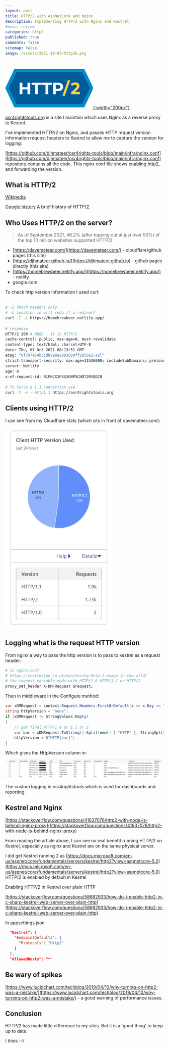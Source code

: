 ```yaml
---
layout: post
title: HTTP/2 with AspNetCore and Nginx
description: Implementing HTTP/2 with Nginx and Kestrel
#menu: review
categories: http2
published: true 
comments: false     
sitemap: false
image: /assets/2021-10-07/http2b.png
---
```


<!-- ## Introduction -->

<!-- [![alt text](/assets/2021-08-04/local.jpg "local")](/assets/2021-08-04/local.jpg) -->
[![alt text](/assets/2021-10-07/http2b.png "http2"){:width="200px"}](/assets/2021-10-07/http2b.png)

[osr4rightstools.org](https://osr4rightstools.org/) is a site I maintain which uses Nginx as a reverse proxy to Kestrel.

I've implemented HTTP/2 on Nginx, and passes HTTP request version information request headers to Kestrel to allow me to capture the version for logging: 

[https://github.com/djhmateer/osr4rights-tools/blob/main/infra/nginx.conf](https://github.com/djhmateer/osr4rights-tools/blob/main/infra/nginx.conf) repository contains all the code. This nginx conf file shows enabling http2, and forwarding the version.

## What is HTTP/2
[Wikipedia](https://en.wikipedia.org/wiki/HTTP/2)

[Google history](https://developers.google.com/web/fundamentals/performance/http2#:~:text=The%20primary%20goals%20for%20HTTP,request%20prioritization%20and%20server%20push.) A brief history of HTTP/2.

## Who Uses HTTP/2 on the server?

> As of September 2021, 46.2% (after topping out at just over 50%) of the top 10 million websites supported HTTP/2.

- [https://davemateer.com/](https://davemateer.com/) - cloudflare/github pages (this site)
- [https://djhmateer.github.io/](https://djhmateer.github.io) - github pages directly (this site)
- [https://homebrewbeer.netlify.app/](https://homebrewbeer.netlify.app/) - netlify
- google.com

To check http version information I used curl:

```bash

# -I fetch headers only
# -L location ie will redo if a redirect
curl -I -L https://homebrewbeer.netlify.app/

# response
HTTP/2 200 # HERE - it is HTTP/2
cache-control: public, max-age=0, must-revalidate
content-type: text/html; charset=UTF-8
date: Thu, 07 Oct 2021 08:13:51 GMT
etag: "6f707a64bc1db898a2893600ff205662-ssl"
strict-transport-security: max-age=31536000; includeSubDomains; preload
server: Netlify
age: 0
x-nf-request-id: 01FHCX1P4S3GNPSCHD72RVQGC8

# To force a 1.1 connection use
curl -I -v --http1.1 https://osr4rightstools.org
```

<!-- [![alt text](/assets/2021-10-07/logs.jpg "logs"){:width="800px"}](/assets/2021-10-07/logs.jpg) -->
## Clients using HTTP/2

I can see from my Cloudflare stats (which sits in front of davemateer.com):

<!-- [![alt text](/assets/2021-10-07/cloudflare.jpg "error"){:width="500px"}](/assets/2021-10-07/cloudflare.jpg) -->
[![alt text](/assets/2021-10-07/cloudflare.jpg "error")](/assets/2021-10-07/cloudflare.jpg)


## Logging what is the request HTTP version

From nginx a way to pass the http version is to pass to kestrel as a request header:

```bash
# in nginx.conf
# https://scotthelme.co.uk/monitoring-http-2-usage-in-the-wild/
# the request variable ends with HTTP/1.0 HTTP/1.1 or HTTP/2
proxy_set_header X-DM-Request $request; 
```

Then in middleware in the Configure method:

```cs
var xDMRequest = context.Request.Headers.FirstOrDefault(x => x.Key == "X-DM-Request").Value;
string httpVersion = "none";
if (xDMRequest != StringValues.Empty)
{
    // get final HTTP/1.0 or 1.1 or 2
    var bar = xDMRequest.ToString().Split(new[] { "HTTP" }, StringSplitOptions.None).Last();
    httpVersion = $"HTTP{bar}";
}
```

Which gives the HttpVersion column in:

[![alt text](/assets/2021-10-07/logs.jpg "logs")](/assets/2021-10-07/logs.jpg)

The custom logging in osr4rightstools which is used for dashboards and reporting.

## Kestrel and Nginx

[https://stackoverflow.com/questions/41637076/http2-with-node-js-behind-nginx-proxy](https://stackoverflow.com/questions/41637076/http2-with-node-js-behind-nginx-proxy)

From reading the article above, I can see no real benefit running HTTP/2 on Kestrel, especially as nginx and Kestrel are on the same physical server.

I did get Kestrel running 2 as [https://docs.microsoft.com/en-us/aspnet/core/fundamentals/servers/kestrel/http2?view=aspnetcore-5.0](https://docs.microsoft.com/en-us/aspnet/core/fundamentals/servers/kestrel/http2?view=aspnetcore-5.0) HTTP/2 is enabled by default in Kestrel

Enabling HTTP/2 in Kestrel over plain HTTP

[https://stackoverflow.com/questions/58682933/how-do-i-enable-http2-in-c-sharp-kestrel-web-server-over-plain-http](https://stackoverflow.com/questions/58682933/how-do-i-enable-http2-in-c-sharp-kestrel-web-server-over-plain-http)

In appsettings.json

```json
  "Kestrel": {
    "EndpointDefaults": {
      "Protocols": "Http2"
    }
  },
  "AllowedHosts": "*"
```

## Be wary of spikes

[https://www.lucidchart.com/techblog/2019/04/10/why-turning-on-http2-was-a-mistake/](https://www.lucidchart.com/techblog/2019/04/10/why-turning-on-http2-was-a-mistake/) - a good warning of performance issues.

## Conclusion

HTTP/2 has made little difference to my sites. But it is a 'good thing' to keep up to date. 

I think :-)
